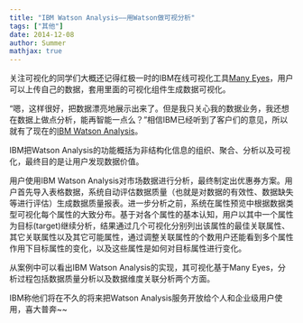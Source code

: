 ```yaml
---
title: "IBM Watson Analysis——用Watson做可视分析"
tags: ["其他"]
date: 2014-12-08
author: Summer
mathjax: true
---
```


关注可视化的同学们大概还记得红极一时的IBM在线可视化工具[Many Eyes](http://www-969.ibm.com/software/analytics/manyeyes/)，用户可以上传自己的数据，套用里面的可视化组件生成数据可视化。

“嗯，这样很好，把数据漂亮地展示出来了。但是我只关心我的数据业务，我还想在数据上做点分析，能再智能一点么？”相信IBM已经听到了客户们的意见，所以就有了现在的[IBM Watson Analysis](http://www.cad.zju.edu.cn/home/vagblog/www.ibm.com/software/products/en/watson-content-analytics)。

IBM把Watson Analysis的功能概括为非结构化信息的组织、聚合、分析以及可视化，最终目的是让用户发现数据价值。

用户使用IBM Watson Analysis对市场数据进行分析，最终制定出优惠券方案。用户首先导入表格数据，系统自动评估数据质量（也就是对数据的有效性、数据缺失等进行评估）生成数据质量报表。进一步分析之前，系统在属性预览中根据数据类型可视化每个属性的大致分布。基于对各个属性的基本认知，用户以其中一个属性为目标(target)继续分析，结果通过几个可视化分别列出该属性的最佳关联属性、其它关联属性以及其它可能属性，通过调整关联属性的个数用户还能看到多个属性作用下目标属性的变化，以及这些属性是如何对目标属性进行变化。

从案例中可以看出IBM Watson Analysis的实现，其可视化基于Many Eyes，分析过程包括数据质量分析以及数据维度关联分析两个方面。

IBM称他们将在不久的将来把Watson Analysis服务开放给个人和企业级用户使用，喜大普奔~~